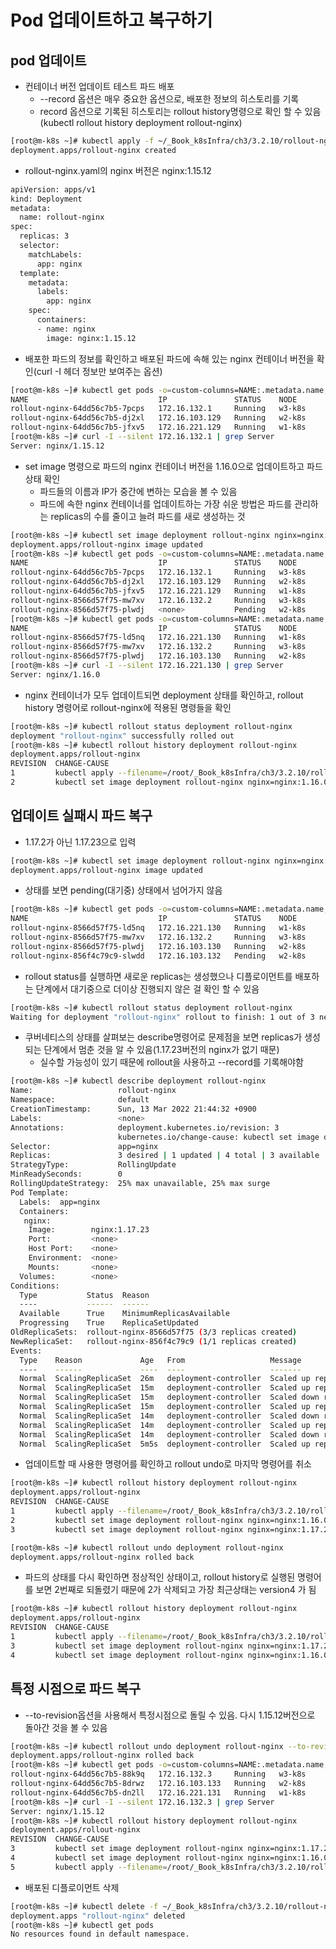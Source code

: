 # Pod 업데이트하고 복구하기

## pod 업데이트

- 컨테이너 버전 업데이트 테스트 파드 배포
  - --record 옵션은 매우 중요한 옵션으로, 배포한 정보의 히스토리를 기록
  - record 옵션으로 기록된 히스토리는 rollout history명령으로 확인 할 수 있음 (kubectl rollout history deployment rollout-nginx)

```bash
[root@m-k8s ~]# kubectl apply -f ~/_Book_k8sInfra/ch3/3.2.10/rollout-nginx.yaml --record
deployment.apps/rollout-nginx created
```

- rollout-nginx.yaml의 nginx 버전은 nginx:1.15.12

```bash
apiVersion: apps/v1
kind: Deployment
metadata:
  name: rollout-nginx
spec:
  replicas: 3
  selector:
    matchLabels:
      app: nginx
  template:
    metadata:
      labels:
        app: nginx
    spec:
      containers:
      - name: nginx
        image: nginx:1.15.12
```

- 배포한 파드의 정보를 확인하고 배포된 파드에 속해 있는 nginx 컨테이너 버전을 확인(curl -I 헤더 정보만 보여주는 옵션)

```bash
[root@m-k8s ~]# kubectl get pods -o=custom-columns=NAME:.metadata.name,IP:.status.podIP,STATUS:.status.phase,NODE:.spec.nodeName
NAME                             IP               STATUS    NODE
rollout-nginx-64dd56c7b5-7pcps   172.16.132.1     Running   w3-k8s
rollout-nginx-64dd56c7b5-dj2xl   172.16.103.129   Running   w2-k8s
rollout-nginx-64dd56c7b5-jfxv5   172.16.221.129   Running   w1-k8s
[root@m-k8s ~]# curl -I --silent 172.16.132.1 | grep Server
Server: nginx/1.15.12
```

- set image 명령으로 파드의 nginx 컨테이너 버전을 1.16.0으로 업데이트하고 파드 상태 확인
  - 파드들의 이름과 IP가 중간에 변하는 모습을 볼 수 있음
  - 파드에 속한 nginx 컨테이너를 업데이트하는 가장 쉬운 방법은 파드를 관리하는 replicas의 수를 줄이고 늘려 파드를 새로 생성하는 것

```bash
[root@m-k8s ~]# kubectl set image deployment rollout-nginx nginx=nginx:1.16.0 --record
deployment.apps/rollout-nginx image updated
[root@m-k8s ~]# kubectl get pods -o=custom-columns=NAME:.metadata.name,IP:.status.podIP,STATUS:.status.phase,NODE:.spec.nodeName
NAME                             IP               STATUS    NODE
rollout-nginx-64dd56c7b5-7pcps   172.16.132.1     Running   w3-k8s
rollout-nginx-64dd56c7b5-dj2xl   172.16.103.129   Running   w2-k8s
rollout-nginx-64dd56c7b5-jfxv5   172.16.221.129   Running   w1-k8s
rollout-nginx-8566d57f75-mw7xv   172.16.132.2     Running   w3-k8s
rollout-nginx-8566d57f75-plwdj   <none>           Pending   w2-k8s
[root@m-k8s ~]# kubectl get pods -o=custom-columns=NAME:.metadata.name,IP:.status.podIP,STATUS:.status.phase,NODE:.spec.nodeName
NAME                             IP               STATUS    NODE
rollout-nginx-8566d57f75-ld5nq   172.16.221.130   Running   w1-k8s
rollout-nginx-8566d57f75-mw7xv   172.16.132.2     Running   w3-k8s
rollout-nginx-8566d57f75-plwdj   172.16.103.130   Running   w2-k8s
[root@m-k8s ~]# curl -I --silent 172.16.221.130 | grep Server
Server: nginx/1.16.0
```

- nginx 컨테이너가 모두 업데이트되면 deployment 상태를 확인하고, rollout  history 명령어로 rollout-nginx에 적용된 명령들을 확인

```bash
[root@m-k8s ~]# kubectl rollout status deployment rollout-nginx
deployment "rollout-nginx" successfully rolled out
[root@m-k8s ~]# kubectl rollout history deployment rollout-nginx
deployment.apps/rollout-nginx 
REVISION  CHANGE-CAUSE
1         kubectl apply --filename=/root/_Book_k8sInfra/ch3/3.2.10/rollout-nginx.yaml --record=true
2         kubectl set image deployment rollout-nginx nginx=nginx:1.16.0 --record=true
```



## 업데이트 실패시 파드 복구

- 1.17.2가 아닌 1.17.23으로 입력

```bash
[root@m-k8s ~]# kubectl set image deployment rollout-nginx nginx=nginx:1.17.23 --record
deployment.apps/rollout-nginx image updated
```

- 상태를 보면 pending(대기중) 상태에서 넘어가지 않음

```bash
[root@m-k8s ~]# kubectl get pods -o=custom-columns=NAME:.metadata.name,IP:.status.podIP,STATUS:.status.phase,NODE:.spec.nodeName
NAME                             IP               STATUS    NODE
rollout-nginx-8566d57f75-ld5nq   172.16.221.130   Running   w1-k8s
rollout-nginx-8566d57f75-mw7xv   172.16.132.2     Running   w3-k8s
rollout-nginx-8566d57f75-plwdj   172.16.103.130   Running   w2-k8s
rollout-nginx-856f4c79c9-slwdd   172.16.103.132   Pending   w2-k8s
```

- rollout status를 실행하면 새로운 replicas는 생성했으나 디플로이먼트를 배포하는 단계에서 대기중으로 더이상 진행되지 않은 걸 확인 할 수 있음

```bash
[root@m-k8s ~]# kubectl rollout status deployment rollout-nginx
Waiting for deployment "rollout-nginx" rollout to finish: 1 out of 3 new replicas have been updated...
```

- 쿠버네티스의 상태를 살펴보는 describe명령어로 문제점을 보면 replicas가 생성되는 단계에서 멈춘 것을 알 수 있음(1.17.23버전의 nginx가 없기 때문)
  - 실수할 가능성이 있기 때문에 rollout을 사용하고 --record를 기록해야함

```bash
[root@m-k8s ~]# kubectl describe deployment rollout-nginx
Name:                   rollout-nginx
Namespace:              default
CreationTimestamp:      Sun, 13 Mar 2022 21:44:32 +0900
Labels:                 <none>
Annotations:            deployment.kubernetes.io/revision: 3
                        kubernetes.io/change-cause: kubectl set image deployment rollout-nginx nginx=nginx:1.17.23 --record=true
Selector:               app=nginx
Replicas:               3 desired | 1 updated | 4 total | 3 available | 1 unavailable
StrategyType:           RollingUpdate
MinReadySeconds:        0
RollingUpdateStrategy:  25% max unavailable, 25% max surge
Pod Template:
  Labels:  app=nginx
  Containers:
   nginx:
    Image:        nginx:1.17.23
    Port:         <none>
    Host Port:    <none>
    Environment:  <none>
    Mounts:       <none>
  Volumes:        <none>
Conditions:
  Type           Status  Reason
  ----           ------  ------
  Available      True    MinimumReplicasAvailable
  Progressing    True    ReplicaSetUpdated
OldReplicaSets:  rollout-nginx-8566d57f75 (3/3 replicas created)
NewReplicaSet:   rollout-nginx-856f4c79c9 (1/1 replicas created)
Events:
  Type    Reason             Age   From                   Message
  ----    ------             ----  ----                   -------
  Normal  ScalingReplicaSet  26m   deployment-controller  Scaled up replica set rollout-nginx-64dd56c7b5 to 3
  Normal  ScalingReplicaSet  15m   deployment-controller  Scaled up replica set rollout-nginx-8566d57f75 to 1
  Normal  ScalingReplicaSet  15m   deployment-controller  Scaled down replica set rollout-nginx-64dd56c7b5 to 2
  Normal  ScalingReplicaSet  15m   deployment-controller  Scaled up replica set rollout-nginx-8566d57f75 to 2
  Normal  ScalingReplicaSet  14m   deployment-controller  Scaled down replica set rollout-nginx-64dd56c7b5 to 1
  Normal  ScalingReplicaSet  14m   deployment-controller  Scaled up replica set rollout-nginx-8566d57f75 to 3
  Normal  ScalingReplicaSet  14m   deployment-controller  Scaled down replica set rollout-nginx-64dd56c7b5 to 0
  Normal  ScalingReplicaSet  5m5s  deployment-controller  Scaled up replica set rollout-nginx-856f4c79c9 to 1
```

- 업데이트할 때 사용한 명령어를 확인하고 rollout undo로 마지막 명령어를 취소

```bash
[root@m-k8s ~]# kubectl rollout history deployment rollout-nginx
deployment.apps/rollout-nginx 
REVISION  CHANGE-CAUSE
1         kubectl apply --filename=/root/_Book_k8sInfra/ch3/3.2.10/rollout-nginx.yaml --record=true
2         kubectl set image deployment rollout-nginx nginx=nginx:1.16.0 --record=true
3         kubectl set image deployment rollout-nginx nginx=nginx:1.17.23 --record=true

[root@m-k8s ~]# kubectl rollout undo deployment rollout-nginx
deployment.apps/rollout-nginx rolled back
```

- 파드의 상태를 다시 확인하면 정상적인 상태이고, rollout history로 실행된 명령어를 보면 2번째로 되돌렸기 때문에 2가 삭제되고 가장 최근상태는 version4 가 됨

```bash
[root@m-k8s ~]# kubectl rollout history deployment rollout-nginx
deployment.apps/rollout-nginx 
REVISION  CHANGE-CAUSE
1         kubectl apply --filename=/root/_Book_k8sInfra/ch3/3.2.10/rollout-nginx.yaml --record=true
3         kubectl set image deployment rollout-nginx nginx=nginx:1.17.23 --record=true
4         kubectl set image deployment rollout-nginx nginx=nginx:1.16.0 --record=true
```



## 특정 시점으로 파드 복구

- --to-revision옵션을 사용해서 특정시점으로 돌릴 수 있음. 다시 1.15.12버전으로 돌아간 것을 볼 수 있음

```bash
[root@m-k8s ~]# kubectl rollout undo deployment rollout-nginx --to-revision=1
deployment.apps/rollout-nginx rolled back
[root@m-k8s ~]# kubectl get pods -o=custom-columns=NAME:.metadata.name,IP:.status.podIP,STATUS:.status.phase,NODE:.spec.nodeNameNAME                             IP               STATUS    NODE
rollout-nginx-64dd56c7b5-88k9q   172.16.132.3     Running   w3-k8s
rollout-nginx-64dd56c7b5-8drwz   172.16.103.133   Running   w2-k8s
rollout-nginx-64dd56c7b5-dn2ll   172.16.221.131   Running   w1-k8s
[root@m-k8s ~]# curl -I --silent 172.16.132.3 | grep Server
Server: nginx/1.15.12
[root@m-k8s ~]# kubectl rollout history deployment rollout-nginx
deployment.apps/rollout-nginx 
REVISION  CHANGE-CAUSE
3         kubectl set image deployment rollout-nginx nginx=nginx:1.17.23 --record=true
4         kubectl set image deployment rollout-nginx nginx=nginx:1.16.0 --record=true
5         kubectl apply --filename=/root/_Book_k8sInfra/ch3/3.2.10/rollout-nginx.yaml --record=true
```

- 배포된 디플로이먼트 삭제

```bash
[root@m-k8s ~]# kubectl delete -f ~/_Book_k8sInfra/ch3/3.2.10/rollout-nginx.yaml
deployment.apps "rollout-nginx" deleted
[root@m-k8s ~]# kubectl get pods
No resources found in default namespace.
```